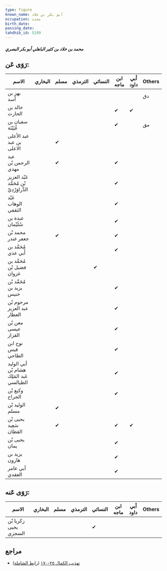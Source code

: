 ```yaml
---
type: figure
known_name: أبو بكر بن خلاد
occupation: محدث
birth_date:
passing_date:
tahdhib_id: 5199
---
```

##### محمد بن خلاد بن كثير الباهلي أبو بكر البصري

## رَوَى عَن:
| الاسم                                     | البخاري | مسلم | الترمذي | النسائي | ابن ماجه | أبي داود | Others |
| ----------------------------------------- | ------- | ---- | ------- | ------- | -------- | -------- | ------ |
| بهز بن أسد                                |         |      |         |         |          |          | دق     |
| خالد بن الحارث                            |         |      |         |         | ✔        | ✔        |        |
| سفيان بن عُيَيْنَة                        |         |      |         |         | ✔        |          | مق     |
| عبد الأعلى بن عبد الاعلى                  |         | ✔    |         |         |          |          |        |
| عبد الرحمن بْن مهدي                       |         | ✔    |         |         | ✔        |          |        |
| عَبْد العزيز بْن مُحَمَّد الدَّراوَرْدِيّ |         |      |         |         | ✔        |          |        |
| عَبْد الوهاب الثقفي                       |         |      |         |         | ✔        |          |        |
| عبدة بن سُلَيْمان                         |         |      |         |         | ✔        |          |        |
| محمد بْن جعفر غندر                        |         | ✔    |         |         | ✔        |          |        |
| مُحَمَّد بن أَبي عدي                      |         |      |         |         | ✔        |          |        |
| مُحَمَّد بن فضيل بْن غزوان                |         |      |         | ✔       |          |          |        |
| مُحَمَّد بْن يزيد بن خنيس                 |         |      |         |         | ✔        |          |        |
| مرحوم بْن عبد العزيز العطار               |         |      |         |         | ✔        |          |        |
| معن بْن عيسى القزاز                       |         |      |         |         | ✔        |          |        |
| نوح ابن قيس الطاحي                        |         |      |         |         | ✔        |          |        |
| أبي الوليد هشام بْن عَبد المَلِك الطيالسي |         |      |         |         | ✔        |          |        |
| وكيع بْن الجراح                           |         |      |         |         | ✔        |          |        |
| الوليد بْن مسلم                           |         | ✔    |         |         |          |          |        |
| يحيى بْن سَعِيد القطان                    |         | ✔    |         |         | ✔        | ✔        |        |
| يحيى بْن يمان                             |         |      |         |         | ✔        |          |        |
| يزيد بن هارون                             |         |      |         |         | ✔        |          |        |
| أبي عامر العقدي                           |         |      |         |         | ✔        |          |        |
## رَوَى عَنه:
| الاسم                 | البخاري | مسلم | الترمذي | النسائي | ابن ماجه | أبي داود | Others |
| --------------------- | ------- | ---- | ------- | ------- | -------- | -------- | ------ |
| زكريا بْن يحيى السجزي |         |      |         | ✔       |          |          |        |
## مراجع
- [تهذيب الكمال ٢٥-١٧٠](obsidian://open?vault=Tahdhib-al-Kamal&file=Figures/٥١٩٩-محمد%20بن%20خلاد%20بن%20كثير%20الباهلي%20أبو%20بكر%20البصري) ([رابط الشاملة](https://shamela.ws/book/3722/13263))